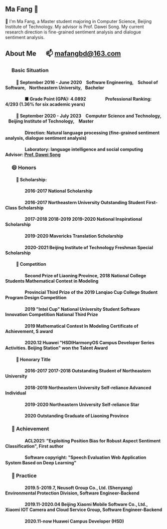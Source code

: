 ## Ma Fang 🤔

🔭 I'm Ma Fang, a Master student majoring in Computer Science, Beijing Institute of Technology. My advisor is Prof. Dawei Song.  My current research direction is
fine-grained sentiment analysis and dialogue sentiment analysis.
## About Me &emsp;  📫 mafangbd@163.com
  ### &emsp; Basic Situation
   #### &emsp; &emsp;  🌱 September 2016 - June 2020 &ensp;  Software Engineering, &ensp;  School of Software,&ensp;  Northeastern University,&ensp;  Bachelor 
   #### &emsp; &emsp;&emsp;&emsp;   ■ Grade Point (GPA): 4.0892     &emsp; &emsp; &emsp; &nbsp;     Professional Ranking: 4/293 (1.36% for six academic years)
   
   #### &emsp; &emsp; 🌱 September 2020 - July 2023 &ensp;  Computer Science and Technology, &ensp;  Beijing Institute of Technology, &ensp; Master
   #### &emsp; &emsp;&emsp;&emsp; Direction: Natural language processing (fine-grained sentiment analysis, dialogue sentiment analysis)
   #### &emsp; &emsp;&emsp;&emsp; Laboratory: language intelligence and social computing   &ensp;  Advisor: [Prof. Dawei Song](https://cs.bit.edu.cn/szdw/jsml/js/sdw/index.htm)
  
  ### &emsp; 😄 Honors 
  #### &emsp; &emsp; 🌱  Scholarship:
  #### &emsp; &emsp;&emsp;&emsp; 2016-2017 National Scholarship 
  #### &emsp; &emsp;&emsp;&emsp; 2016-2017 Northeastern University Outstanding Student First-Class Scholarship
  #### &emsp; &emsp;&emsp;&emsp; 2017-2018 2018-2019 2019-2020 National Inspirational Scholarship
  #### &emsp; &emsp;&emsp;&emsp; 2019-2020 Mavericks Translation Scholarship
  #### &emsp; &emsp;&emsp;&emsp; 2020-2021 Beijing Institute of Technology Freshman Special Scholarship
  #### &emsp; &emsp; 🌱  Competition
  #### &emsp; &emsp;&emsp;&emsp; Second Prize of Liaoning Province, 2018 National College Students Mathematical Contest in Modeling
  #### &emsp; &emsp;&emsp;&emsp; Provincial Third Prize of the 2019 Lanqiao Cup College Student Program Design Competition
  #### &emsp; &emsp;&emsp;&emsp; 2019 "Intel Cup" National University Student Software Innovation Competition National Third Prize
  #### &emsp; &emsp;&emsp;&emsp; 2019 Mathematical Contest In Modeling Certificate of Achievement, S award
  #### &emsp; &emsp;&emsp;&emsp; 2020.12 Huawei "HSDIHarmonyOS Campus Developer Series Activities. Beijing Station" won the Talent Award
  #### &emsp; &emsp; 🌱  Honorary Title
  #### &emsp; &emsp;&emsp;&emsp;   2016-2017  2017-2018  Outstanding Student of Northeastern University 
  #### &emsp; &emsp;&emsp;&emsp;   2018-2019 Northeastern University Self-reliance Advanced Individual
  #### &emsp; &emsp;&emsp;&emsp;   2019-2020 Northeastern University Self-reliance Star
  #### &emsp; &emsp;&emsp;&emsp;   2020 Outstanding Graduate of Liaoning Province

### &emsp; 🤔 Achievement
#### &emsp; &emsp;&emsp;&emsp; ACL2021: "Exploiting Position Bias for Robust Aspect Sentiment Classification", First author
#### &emsp; &emsp;&emsp;&emsp; Software copyright: "Speech Evaluation Web Application System Based on Deep Learning"

### &emsp; 🤔 Practice
#### &emsp; &emsp;&emsp;&emsp; 2019.5-2019.7, Neusoft Group Co., Ltd. (Shenyang) Environmental Protection Division, Software Engineer-Backend
#### &emsp; &emsp;&emsp;&emsp; 2019.11-2020.04 Beijing Xiaomi Mobile Software Co., Ltd., Xiaomi IOT Camera and Cloud Service Group, Software Engineer-Backend
#### &emsp; &emsp;&emsp;&emsp; 2020.11-now Huawei Campus Developer (HSD)


    

<!--
**BD-MF/BD-MF** is a ✨ _special_ ✨ repository because its `README.md` (this file) appears on your GitHub profile.

Here are some ideas to get you started:

- 🔭 I’m currently working on ...
- 🌱 I’m currently learning ...
- 👯 I’m looking to collaborate on ...
- 🤔 I’m looking for help with ...
- 💬 Ask me about ...
- 📫 How to reach me: ...
- 😄 Pronouns: ...
- ⚡ Fun fact: ...
- 👋
-->
